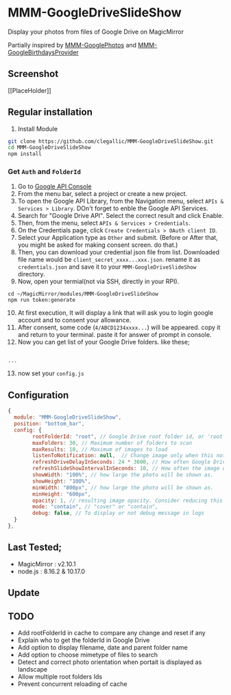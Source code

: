 # MMM-GoogleDriveSlideShow
Display your photos from files of Google Drive on MagicMirror

Partially inspired by [MMM-GooglePhotos](https://github.com/eouia/MMM-GooglePhotos/) and [MMM-GoogleBirthdaysProvider](https://github.com/PalatinCoder/MMM-GoogleBirthdaysProvider)

## Screenshot
[[PlaceHolder]]

## Regular installation

1. Install Module
```sh
git clone https://github.com/clegallic/MMM-GoogleDriveSlideShow.git
cd MMM-GoogleDriveSlideShow
npm install
```

### Get `Auth` and `FolderId`
1. Go to [Google API Console](https://console.developers.google.com/)
2. From the menu bar, select a project or create a new project.
3. To open the Google API Library, from the Navigation menu, select `APIs & Services > Library`.
	DOn't forget to enble the Google API Services.
4. Search for "Google Drive API". Select the correct result and click Enable.
5. Then, from the menu, select `APIs & Services > Credentials`.
6. On the Credentials page, click `Create Credentials > OAuth client ID`.
7. Select your Application type as `Other` and submit. (Before or After that, you might be asked for making consent screen. do that.)
8. Then, you can download your credential json file from list. Downloaded file name would be `client_secret_xxxx...xxx.json`. rename it as `credentials.json` and save it to your `MMM-GoogleDriveSlideShow` directory.
9. Now, open your termial(not via SSH, directly in your RPI).
```shell
cd ~/MagicMirror/modules/MMM-GoogleDriveSlideShow
npm run token:generate
```
10. At first execution, It will display a link that will ask you to login google account and to consent your allowance.
11. After consent, some code (`4/ABCD1234xxxx...`) will be appeared. copy it and return to your terminal. paste it for answer of prompt in console.
12. Now you can get list of your Google Drive folders. like these;
```

...
```
13.  now set your `config.js`

## Configuration
```javascript
{
  module: "MMM-GoogleDriveSlideShow",
  position: "bottom_bar",
  config: {
		rootFolderId: "root", // Google Drive root folder id, or 'root' for root folder
		maxFolders: 30, // Maximum number of folders to scan
		maxResults: 10, // Maximum of images to load
		listenToNotification: null,  // Change image only when this notification is received. Automatic refresh otherwise if null
		refreshDriveDelayInSeconds: 24 * 3600, // How often Google Drive cache is refresh (fetch new photos)
		refreshSlideShowIntervalInSeconds: 10, // How often the image on the slideshow is refreshed
		showWidth: "100%", // how large the photo will be shown as.
		showHeight: "100%",
		minWidth: "800px", // how large the photo will be shown as.
		minHeight: "600px",
		opacity: 1, // resulting image opacity. Consider reducing this value if you are using this module as a background picture frame
		mode: "contain", // "cover" or "contain",
		debug: false, // To display or not debug message in logs
  }
},
```

## Last Tested;
- MagicMirror : v2.10.1
- node.js : 8.16.2 & 10.17.0

## Update

## TODO

- Add rootFolderId in cache to compare any change and reset if any
- Explain who to get the folderId in Google Drive
- Add option to display filename, date and parent folder name
- Add option to choose mimetype of files to search
- Detect and correct photo orientation when portait is displayed as landscape
- Allow multiple root folders Ids
- Prevent concurrent reloading of cache
